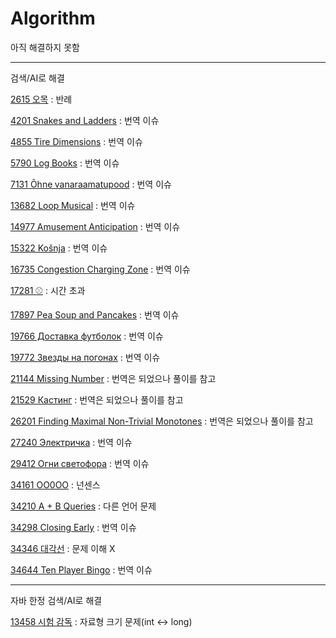 # Algorithm

아직 해결하지 못함

---

검색/AI로 해결

[2615 오목](https://www.acmicpc.net/problem/2615) : 반례

[4201 Snakes and Ladders](https://www.acmicpc.net/problem/4201) : 번역 이슈

[4855 Tire Dimensions](https://www.acmicpc.net/problem/4855) :  번역 이슈

[5790 Log Books](https://www.acmicpc.net/problem/5790) : 번역 이슈

[7131 Õhne vanaraamatupood](https://www.acmicpc.net/problem/7131) : 번역 이슈

[13682 Loop Musical](https://www.acmicpc.net/problem/13682) : 번역 이슈

[14977 Amusement Anticipation](https://www.acmicpc.net/problem/14977) : 번역 이슈

[15322 Košnja](https://www.acmicpc.net/problem/15322) : 번역 이슈

[16735 Congestion Charging Zone](https://www.acmicpc.net/problem/16735) : 번역 이슈

[17281 ⚾](https://www.acmicpc.net/problem/17281) : 시간 초과

[17897 Pea Soup and Pancakes](https://www.acmicpc.net/problem/17897) : 번역 이슈

[19766 Доставка футболок](https://www.acmicpc.net/problem/19766) : 번역 이슈

[19772 Звезды на погонах](https://www.acmicpc.net/problem/19772) : 번역 이슈

[21144 Missing Number](https://www.acmicpc.net/problem/21144) : 번역은 되었으나 풀이를 참고

[21529 Кастинг](https://www.acmicpc.net/problem/21529) : 번역은 되었으나 풀이를 참고

[26201 Finding Maximal Non-Trivial Monotones](https://www.acmicpc.net/problem/26201) : 번역은 되었으나 풀이를 참고

[27240 Электричка](https://www.acmicpc.net/problem/27240) : 번역 이슈

[29412 Огни светофора](https://www.acmicpc.net/problem/29412) : 번역 이슈

[34161 OO0OO](https://www.acmicpc.net/problem/34161) : 넌센스

[34210 A + B Queries](https://www.acmicpc.net/problem/34210) : 다른 언어 문제

[34298 Closing Early](https://www.acmicpc.net/problem/34298) : 번역 이슈

[34346 대각선](https://www.acmicpc.net/problem/34346) : 문제 이해 X

[34644 Ten Player Bingo](https://www.acmicpc.net/problem/34644) : 번역 이슈

---

자바 한정 검색/AI로 해결

[13458 시험 감독](https://www.acmicpc.net/problem/13458) : 자료형 크기 문제(int <-> long)
